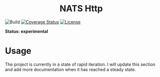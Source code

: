 <h1 align="center"> 
  <br>
  NATS Http
  <br> 
</h1>

![Build](https://github.com/brianmcgee/nats.http/actions/workflows/ci.yaml/badge.svg)
[![Coverage Status](https://coveralls.io/repos/github/brianmcgee/nats.http/badge.svg)](https://coveralls.io/github/brianmcgee/nats.http)
[![License](https://img.shields.io/badge/License-MIT-blue.svg)](https://opensource.org/licenses/Apache-2.0)

**Status: experimental**

# Usage

The project is currently in a state of rapid iteration. I will update this section and add more documentation when it has reached a steady state.
